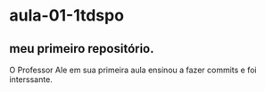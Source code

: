# aula-01-1tdspo
## meu primeiro repositório.
O Professor Ale em sua primeira aula ensinou a fazer commits e foi interssante.